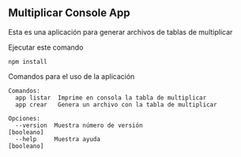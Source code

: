 ## Multiplicar Console App

Esta es una aplicación para generar archivos de tablas de multiplicar

Ejecutar este comando

```
npm install
```

Comandos para el uso de la aplicación

```
Comandos:
  app listar  Imprime en consola la tabla de multiplicar
  app crear   Genera un archivo con la tabla de multiplicar

Opciones:
  --version  Muestra número de versión                                [booleano]
  --help     Muestra ayuda                                            [booleano]
```